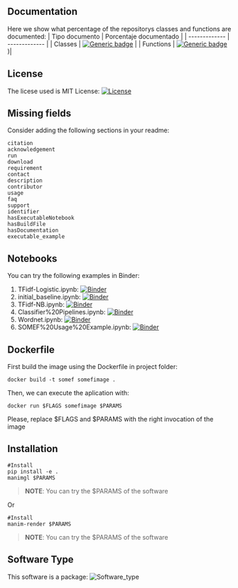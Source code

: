 

## Documentation
Here we show what percentage of the repositorys classes and functions are documented:
| Tipo documento  | Porcentaje documentado |
| ------------- | ------------- |
| Classes  | [![Generic badge](https://img.shields.io/badge/CLASSES-5.03-red.svg)](https://shields.io/)  |
| Functions  | [![Generic badge](https://img.shields.io/badge/FUNCTIONS-15.61-red.svg)](https://shields.io/))|
## License
The licese used is MIT License: [![License](https://img.shields.io/badge/LICENSE-MITLicense-blue.svg)](https://api.github.com/licenses/mit)

## Missing fields
Consider adding the following sections in your readme: 
```
citation
acknowledgement
run
download
requirement
contact
description
contributor
usage
faq
support
identifier
hasExecutableNotebook
hasBuildFile
hasDocumentation
executable_example
```
## Notebooks
You can try the following examples in Binder:
 1. TFidf-Logistic.ipynb: [![Binder](https://mybinder.org/badge_logo.svg)](https://raw.githubusercontent.com/KnowledgeCaptureAndDiscovery/somef/master/experiments/TFidf-Logistic.ipynb)
 2. initial_baseline.ipynb: [![Binder](https://mybinder.org/badge_logo.svg)](https://raw.githubusercontent.com/KnowledgeCaptureAndDiscovery/somef/master/experiments/initial_baseline.ipynb)
 3. TFidf-NB.ipynb: [![Binder](https://mybinder.org/badge_logo.svg)](https://raw.githubusercontent.com/KnowledgeCaptureAndDiscovery/somef/master/experiments/TFidf-NB.ipynb)
 4. Classifier%20Pipelines.ipynb: [![Binder](https://mybinder.org/badge_logo.svg)](https://raw.githubusercontent.com/KnowledgeCaptureAndDiscovery/somef/master/experiments/Classifier%20Pipelines.ipynb)
 5. Wordnet.ipynb: [![Binder](https://mybinder.org/badge_logo.svg)](https://raw.githubusercontent.com/KnowledgeCaptureAndDiscovery/somef/master/experiments/header_analysis/Wordnet.ipynb)
 6. SOMEF%20Usage%20Example.ipynb: [![Binder](https://mybinder.org/badge_logo.svg)](https://raw.githubusercontent.com/KnowledgeCaptureAndDiscovery/somef/master/notebook/SOMEF%20Usage%20Example.ipynb)
## Dockerfile
First build the image using the Dockerfile in project folder:
```
docker build -t somef somefimage . 
```
Then, we can execute the aplication with:
```
docker run $FLAGS somefimage $PARAMS 
```
Please, replace $FLAGS and $PARAMS with the right invocation of the image

## Installation 
```
#Install
pip install -e . 
manimgl $PARAMS 
```
>**NOTE**: You can try the $PARAMS of the software

Or

```
#Install
manim-render $PARAMS 
```
>**NOTE**: You can try the $PARAMS of the software


## Software Type
This software is a package: 
![Software_type](https://img.shields.io/badge/Software-package-blue.svg)
